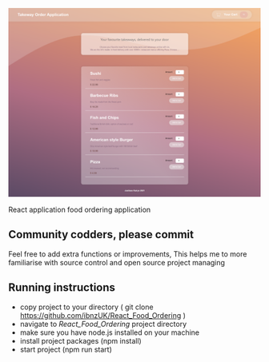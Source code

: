 ![Preview](src/assets/screenshot.png)

React application food ordering application



## Community codders, please commit

Feel free to add extra functions or improvements, This helps me to more familiarise with source control and open source project managing




## Running instructions

* copy project to your directory ( git clone https://github.com/ibnzUK/React_Food_Ordering )
* navigate to _React_Food_Ordering_ project directory
* make sure you have node.js installed on your machine
* install project packages (npm install)
* start project (npm run start)
